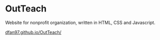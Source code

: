 # OutTeach
Website for nonprofit organization, written in HTML, CSS and Javascript.

[dfan97.github.io/OutTeach/](dfan97.github.io/OutTeach/index.html)
